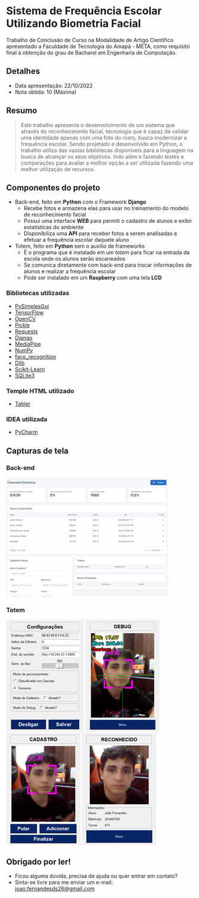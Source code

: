 # Sistema de Frequência Escolar Utilizando Biometria Facial

Trabalho de Conclusão de Curso na Modalidade de Artigo Científico apresentado a Faculdade de Tecnologia do Amapá - META, como requisito final à obtenção do grau de Bacharel em Engenharia de Computação.

## Detalhes

- Data apresentação: 22/10/2022
- Nota obtida: 10 (Máxima)

## Resumo

> Este trabalho apresenta o desenvolvimento de um sistema que através do reconhecimento facial, tecnologia que é capaz de validar uma identidade apenas com uma foto do rosto, busca modernizar a frequência escolar. Sendo projetado e desenvolvido em Python, o trabalho utiliza das vastas bibliotecas disponíveis para a linguagem na busca de alcançar os seus objetivos. Indo além e fazendo testes e comparações para avaliar a melhor opção a ser utilizada fazendo uma melhor utilização de recursos.

## Componentes do projeto

- Back-end, feito em **Python** com o Framework **Django**
    - Recebe fotos e armazena elas para usar no treinamento do modelo de reconhecimento facial
    - Possui uma interface **WEB** para permiti o cadastro de alunos e exibir estatísticas do ambiente
    - Disponibiliza uma **API** para receber fotos a serem analisadas e efetuar a frequência escolar daquele aluno
- Totem, feito em **Python** sem o auxílio de frameworks
    - É o programa que é instalado em um *totem* para ficar na entrada da escola onde os alunos serão escaneados
    - Se comunica diretamente com back-end para trocar informações de alunos e realizar a frequência escolar
    - Pode ser instalado em um **Raspberry** com uma tela **LCD**

### Bibliotecas utilizadas

- [PySimplesGui](https://www.pysimplegui.org/en/latest/)
- [TensorFlow](https://www.tensorflow.org/)
- [OpenCV](https://opencv.org/)
- [Pickle](https://docs.python.org/3/library/pickle.html)
- [Requests](https://requests.readthedocs.io/en/latest/)
- [Django](https://www.djangoproject.com/)
- [MediaPipe](https://google.github.io/mediapipe/)
- [NumPy](https://numpy.org/)
- [face_recognition](https://github.com/ageitgey/face_recognition)
- [Dlib](http://dlib.net/)
- [Scikit-Learn](https://scikit-learn.org/stable/)
- [SQLite3](https://docs.python.org/3/library/sqlite3.html)

### Temple HTML utilizado

- [Tabler](https://tabler.io/ "A premium and open source dashboard template with a responsive and high-quality UI.")

### IDEA utilizada

- [PyCharm](https://www.jetbrains.com/pycharm/)

## Capturas de tela

### Back-end

![](https://raw.githubusercontent.com/joao-uefrom/chamada_eletronica/main/imagens/Imagem1.png)

### Totem

![](https://raw.githubusercontent.com/joao-uefrom/chamada_eletronica/main/imagens/Imagem6.png)
![](https://raw.githubusercontent.com/joao-uefrom/chamada_eletronica/main/imagens/Imagem7.png)
![](https://raw.githubusercontent.com/joao-uefrom/chamada_eletronica/main/imagens/Imagem8.png)
![](https://raw.githubusercontent.com/joao-uefrom/chamada_eletronica/main/imagens/Imagem9.png)

## Obrigado por ler!

- Ficou alguma dúvida, precisa de ajuda ou quer entrar em contato?
- Sinta-se livre para me enviar um e-mail: <joao.fernandesds26@gmail.com>